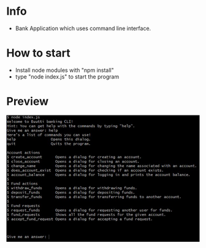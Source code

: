 # Info

- Bank Application which uses command line interface. 

# How to start
- Install node modules with "npm install"
- type "node index.js" to start the program

# Preview

![My Image](preview.jpg)
